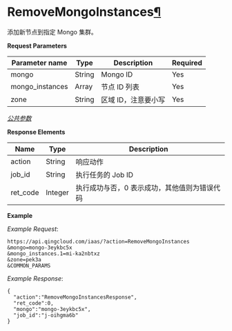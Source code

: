 ---
---

# RemoveMongoInstances[¶](#removemongoinstances "永久链接至标题")

添加新节点到指定 Mongo 集群。

**Request Parameters**

| Parameter name | Type | Description | Required |
| --- | --- | --- | --- |
| mongo | String | Mongo ID | Yes |
| mongo_instances | Array | 节点 ID 列表 | Yes |
| zone | String | 区域 ID，注意要小写 | Yes |

[_公共参数_](../../common/parameters.html#api-common-parameters)

**Response Elements**

| Name | Type | Description |
| --- | --- | --- |
| action | String | 响应动作 |
| job_id | String | 执行任务的 Job ID |
| ret_code | Integer | 执行成功与否，0 表示成功，其他值则为错误代码 |

**Example**

_Example Request_:

```
https://api.qingcloud.com/iaas/?action=RemoveMongoInstances
&mongo=mongo-3eykbc5x
&mongo_instances.1=mi-ka2nbtxz
&zone=pek3a
&COMMON_PARAMS
```

_Example Response_:

```
{
  "action":"RemoveMongoInstancesResponse",
  "ret_code":0,
  "mongo":"mongo-3eykbc5x",
  "job_id":"j-oihgma6b"
}
```
